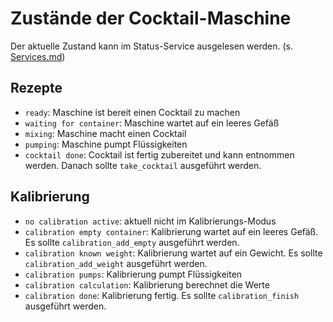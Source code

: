 # Zustände der Cocktail-Maschine

Der aktuelle Zustand kann im Status-Service ausgelesen werden. (s. [Services.md]())

## Rezepte

- `ready`: Maschine ist bereit einen Cocktail zu machen
- `waiting for container`: Maschine wartet auf ein leeres Gefäß
- `mixing`: Maschine macht einen Cocktail
- `pumping`: Maschine pumpt Flüssigkeiten
- `cocktail done`: Cocktail ist fertig zubereitet und kann entnommen werden. Danach sollte `take_cocktail` ausgeführt werden.

## Kalibrierung

- `no calibration active`: aktuell nicht im Kalibrierungs-Modus
- `calibration empty container`: Kalibrierung wartet auf ein leeres Gefäß. Es sollte `calibration_add_empty` ausgeführt werden.
- `calibration known weight`: Kalibrierung wartet auf ein Gewicht. Es sollte `calibration_add_weight` ausgeführt werden.
- `calibration pumps`: Kalibrierung pumpt Flüssigkeiten
- `calibration calculation`: Kalibrierung berechnet die Werte
- `calibration done`: Kalibrierung fertig. Es sollte `calibration_finish` ausgeführt werden.



